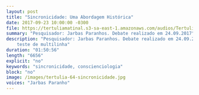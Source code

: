 ```yaml
---
layout: post
title: "Sincronicidade: Uma Abordagem Histórica"
date: 2017-09-23 10:00:00 -0300
file: https://tertuliamatinal.s3-sa-east-1.amazonaws.com/audios/Tertulia_Matinal_64-Sincronicidade-1KtcU1FuL0U.mp3
summary: "Pesquisador: Jarbas Paranhos. Debate realizado em 24.09.2017"
description: "Pesquisador: Jarbas Paranhos. Debate realizado em 24.09.2017
    teste de multilinha"
duration: "01:50:56" 
length: "6656"
explicit: "no" 
keywords: "sincronicidade, conscienciologia"
block: "no" 
image: /images/tertulia-64-sincronicidade.jpg
voices: "Jarbas Paranho"
---
```

